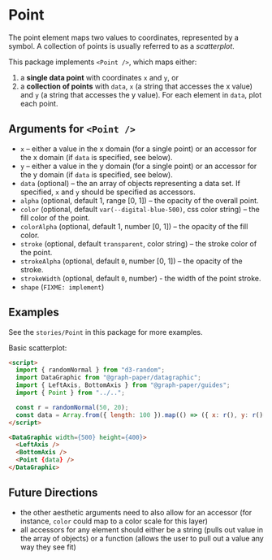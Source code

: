 # Point

The point element maps two values to coordinates, represented by a symbol. A collection of points is usually referred to as a _scatterplot_.

This package implements `<Point />`, which maps either:

1. a **single data point** with coordinates `x` and `y`, or
2. a **collection of points** with `data`, `x` (a string that accesses the x value) and `y` (a string that accesses the y value). For each element in `data`, plot each point.

## Arguments for `<Point />`

- `x` – either a value in the x domain (for a single point) or an accessor for the x domain (if `data` is specified, see below).
- `y` – either a value in the y domain (for a single point) or an accessor for the y domain (if `data` is specified, see below).
- `data` (optional) – the an array of objects representing a data set. If specified, `x` and `y` should be specified as accessors.
- `alpha` (optional, default 1, range [0, 1]) – the opacity of the overall point.
- `color` (optional, default `var(--digital-blue-500)`, css color string) – the fill color of the point.
- `colorAlpha` (optional, default 1, number [0, 1]) – the opacity of the fill color.
- `stroke` (optional, default `transparent`, color string) – the stroke color of the point.
- `strokeAlpha` (optional, default `0`, number [0, 1]) – the opacity of the stroke.
- `strokeWidth` (optional, default `0`, number) - the width of the point stroke.
- `shape` (`FIXME: implement`)

## Examples

See the `stories/Point` in this package for more examples.

Basic scatterplot:

```html
<script>
  import { randomNormal } from "d3-random";
  import DataGraphic from "@graph-paper/datagraphic";
  import { LeftAxis, BottomAxis } from "@graph-paper/guides";
  import { Point } from "../..";

  const r = randomNormal(50, 20);
  const data = Array.from({ length: 100 }).map(() => ({ x: r(), y: r() }));
</script>

<DataGraphic width={500} height={400}>
  <LeftAxis />
  <BottomAxis />
  <Point {data} />
</DataGraphic>
```

## Future Directions

- the other aesthetic arguments need to also allow for an accessor (for instance, `color` could map to a color scale for this layer)
- all accessors for any element should either be a string (pulls out value in the array of objects) or a function (allows the user to pull out a value any way they see fit)
